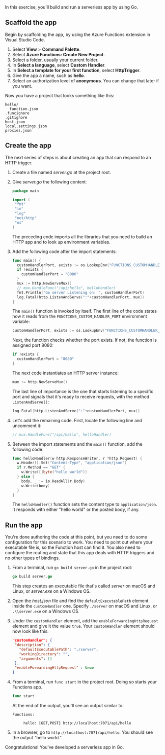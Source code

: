 In this exercise, you'll build and run a serverless app by using Go. 

## Scaffold the app

Begin by scaffolding the app, by using the Azure Functions extension in Visual Studio Code.

1. Select **View** > **Command Palette**.
1. Select **Azure Functions: Create New Project**.
1. Select a folder, usually your current folder.
1. In **Select a language**, select **Custom Handler**.
1. In **Select a template for your first function**, select **HttpTrigger**.
1. Give the app a name, such as **hello**.
1. Select an authorization level of **anonymous**. You can change that later if you want.

Now you have a project that looks something like this:

```output
hello/
  function.json
.funcignore
.gitignore
host.json
local.settings.json
proxies.json
```

## Create the app

The next series of steps is about creating an app that can respond to an HTTP trigger.

1. Create a file named _server.go_ at the project root.
1. Give _server.go_ the following content:

   ```go
   package main

   import (
    "fmt"
    "io"
    "log"
    "net/http"
    "os"
   )
   ```

   The preceding code imports all the libraries that you need to build an HTTP app and to look up environment variables.

1. Add the following code after the import statements:

   ```go
   func main() {
     customHandlerPort, exists := os.LookupEnv("FUNCTIONS_CUSTOMHANDLER_PORT")
     if !exists {
       customHandlerPort = "8080"
     }
     mux := http.NewServeMux()
     // mux.HandleFunc("/api/hello", helloHandler)
     fmt.Println("Go server Listening on: ", customHandlerPort)
     log.Fatal(http.ListenAndServe(":"+customHandlerPort, mux))
   }
   ```

   The `main()` function is invoked by itself. The first line of the code states how it reads from the `FUNCTIONS_CUSTOM_HANDLER_PORT` environment variable:

   ```go
   customHandlerPort, exists := os.LookupEnv("FUNCTIONS_CUSTOMHANDLER_PORT")
   ```

   Next, the function checks whether the port exists. If not, the function is assigned port 8080:

   ```go
   if !exists {
     customHandlerPort = "8080"
   }
   ```

   The next code instantiates an HTTP server instance:

   ```go
   mux := http.NewServeMux()
   ```

   The last line of importance is the one that starts listening to a specific port and signals that it's ready to receive requests, with the method `ListenAndServe()`:

   ```go
   log.Fatal(http.ListenAndServe(":"+customHandlerPort, mux))
   ```
  
1. Let's add the remaining code. First, locate the following line and uncomment it:

   ```go
   // mux.HandleFunc("/api/hello", helloHandler)
   ```

1. Between the import statements and the `main()` function, add the following code:

   ```go
   func helloHandler(w http.ResponseWriter, r *http.Request) {
     w.Header().Set("Content-Type", "application/json")
     if r.Method == "GET" {
       w.Write([]byte("hello world"))
     } else {
       body, _ := io.ReadAll(r.Body)
       w.Write(body)
     }
   }
   ```

   The `helloHandler()` function sets the content type to `application/json`. It responds with either "hello world" or the posted body, if any.

## Run the app

You're done authoring the code at this point, but you need to do some configuration for this scenario to work. You need to point out where your executable file is, so the Function host can find it. You also need to configure the routing and state that this app deals with HTTP triggers and no other types of bindings.

1. From a terminal, run `go build server.go` in the project root:

   ```go
   go build server.go
   ```

   This step creates an executable file that's called *server* on macOS and Linux, or *server.exe* on a Windows OS.

1. Open the _host.json_ file and find the `defaultExecutablePath` element inside the `customHandler` one. Specify `./server` on macOS and Linux, or `.\\server.exe` on a Windows OS.
1. Under the `customHandler` element, add the `enableForwardingHttpRequest` element and give it the value `true`. Your `customHandler` element should now look like this:

   ```json
   "customHandler": {
    "description": {
      "defaultExecutablePath": "./server",
      "workingDirectory": "",
      "arguments": []
    },
    "enableForwardingHttpRequest" : true
   }
   ```

1. From a terminal, run `func start` in the project root. Doing so starts your Functions app.

   ```go
   func start
   ```

   At the end of the output, you'll see an output similar to:

   ```output
   Functions:

        hello: [GET,POST] http://localhost:7071/api/hello
   ```

1. In a browser, go to `http://localhost:7071/api/hello`. You should see the output "hello world."

Congratulations! You've developed a serverless app in Go.
